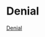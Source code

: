 # Denial

[Denial](https://ethernaut.openzeppelin.com/level/0xD0a78dB26AA59694f5Cb536B50ef2fa00155C488)

